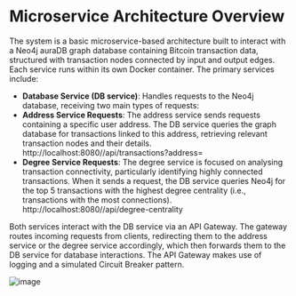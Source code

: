 # Microservice Architecture Overview

The system is a basic microservice-based architecture built to interact with a Neo4j auraDB graph database containing Bitcoin transaction data, structured with transaction nodes connected by input and output edges. Each service runs within its own Docker container. The primary services include:
- **Database Service (DB service)**: Handles requests to the Neo4j database, receiving two main types of requests:
-	**Address Service Requests**: The address service sends requests containing a specific user address. The DB service queries the graph database for transactions linked to this address, retrieving relevant transaction nodes and their details. http://localhost:8080//api/transactions?address=<address> 
-	**Degree Service Requests**: The degree service is focused on analysing transaction connectivity, particularly identifying highly connected transactions. When it sends a request, the DB service queries Neo4j for the top 5 transactions with the highest degree centrality (i.e., transactions with the most connections). http://localhost:8080//api/degree-centrality

Both services interact with the DB service via an API Gateway. The gateway routes incoming requests from clients, redirecting them to the address service or the degree service accordingly, which then forwards them to the DB service for database interactions. The API Gateway makes use of logging and a simulated Circuit Breaker pattern.

![image](https://github.com/user-attachments/assets/f406b1c3-0564-4267-aae7-82978dc1b3aa)


